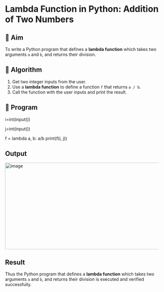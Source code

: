 # Lambda Function in Python: Addition of Two Numbers

## 🎯 Aim
To write a Python program that defines a **lambda function** which takes two arguments `a` and `b`, and returns their division.

## 🧠 Algorithm
1. Get two integer inputs from the user.
2. Use a **lambda function** to define a function `f` that returns `a / b`.
3. Call the function with the user inputs and print the result.

## 🧾 Program
i=int(input())

j=int(input())

f = lambda a, b: a/b
print(f(i, j))

## Output
<img width="1175" height="283" alt="image" src="https://github.com/user-attachments/assets/005980e9-2f01-4c52-a254-241680e3f567" />


## Result
Thus the Python program that defines a **lambda function** which takes two arguments `a` and `b`, and returns their division is executed and verified successfully.
